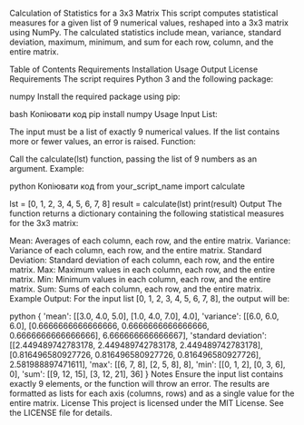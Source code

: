 Calculation of Statistics for a 3x3 Matrix
This script computes statistical measures for a given list of 9 numerical values, reshaped into a 3x3 matrix using NumPy. The calculated statistics include mean, variance, standard deviation, maximum, minimum, and sum for each row, column, and the entire matrix.

Table of Contents
Requirements
Installation
Usage
Output
License
Requirements
The script requires Python 3 and the following package:

numpy
Install the required package using pip:

bash
Копіювати код
pip install numpy
Usage
Input List:

The input must be a list of exactly 9 numerical values.
If the list contains more or fewer values, an error is raised.
Function:

Call the calculate(lst) function, passing the list of 9 numbers as an argument.
Example:

python
Копіювати код
from your_script_name import calculate

lst = [0, 1, 2, 3, 4, 5, 6, 7, 8]
result = calculate(lst)
print(result)
Output
The function returns a dictionary containing the following statistical measures for the 3x3 matrix:

Mean: Averages of each column, each row, and the entire matrix.
Variance: Variance of each column, each row, and the entire matrix.
Standard Deviation: Standard deviation of each column, each row, and the entire matrix.
Max: Maximum values in each column, each row, and the entire matrix.
Min: Minimum values in each column, each row, and the entire matrix.
Sum: Sums of each column, each row, and the entire matrix.
Example Output:
For the input list [0, 1, 2, 3, 4, 5, 6, 7, 8], the output will be:

python
{
    'mean': [[3.0, 4.0, 5.0], [1.0, 4.0, 7.0], 4.0],
    'variance': [[6.0, 6.0, 6.0], [0.6666666666666666, 0.6666666666666666, 0.6666666666666666], 6.666666666666667],
    'standard deviation': [[2.449489742783178, 2.449489742783178, 2.449489742783178], [0.816496580927726, 0.816496580927726, 0.816496580927726], 2.581988897471611],
    'max': [[6, 7, 8], [2, 5, 8], 8],
    'min': [[0, 1, 2], [0, 3, 6], 0],
    'sum': [[9, 12, 15], [3, 12, 21], 36]
}
Notes
Ensure the input list contains exactly 9 elements, or the function will throw an error.
The results are formatted as lists for each axis (columns, rows) and as a single value for the entire matrix.
License
This project is licensed under the MIT License. See the LICENSE file for details.

